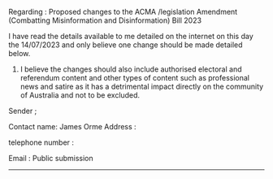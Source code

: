 Regarding : Proposed changes to the ACMA /legislation Amendment (Combatting Misinformation and Disinformation) Bill 2023

I have read the details available to me detailed on the internet on this day the 14/07/2023 and only believe one change should be
made detailed below.

1. I believe the changes should also include authorised electoral and referendum content and other types of content such as
professional news and satire as it has a detrimental impact directly on the community of Australia and not to be excluded.

Sender ;

Contact name: James Orme
Address :

telephone number :

Email :
Public submission


-----

